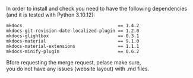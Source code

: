 In order to install and check you need to have the following dependencies (and it is tested with Python 3.10.12):

```
mkdocs                                    == 1.4.2
mkdocs-git-revision-date-localized-plugin == 1.2.0
mkdocs-glightbox                          == 0.3.1
mkdocs-material                           == 9.1.0
mkdocs-material-extensions                == 1.1.1
mkdocs-minify-plugin                      == 0.6.2
```

Bfore requesting the merge request, pelase make sure,	
you do not have any issues (website layout) with .md files.
